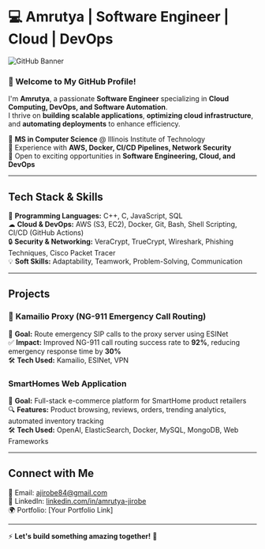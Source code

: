 # 💻 Amrutya | Software Engineer | Cloud | DevOps 

![GitHub Banner](https://your-image-link-here.com)  <!-- You can upload a banner image to personalize -->

### 👋 Welcome to My GitHub Profile!  
I'm **Amrutya**, a passionate **Software Engineer** specializing in **Cloud Computing, DevOps, and Software Automation**.  
I thrive on **building scalable applications**, **optimizing cloud infrastructure**, and **automating deployments** to enhance efficiency.  

🔹 **MS in Computer Science** @ Illinois Institute of Technology  
🔹 Experience with **AWS, Docker, CI/CD Pipelines, Network Security**  
🔹 Open to exciting opportunities in **Software Engineering, Cloud, and DevOps**  

---

##  **Tech Stack & Skills**
🚀 **Programming Languages:** C++, C, JavaScript, SQL  
☁ **Cloud & DevOps:** AWS (S3, EC2), Docker, Git, Bash, Shell Scripting, CI/CD (GitHub Actions)  
🔒 **Security & Networking:** VeraCrypt, TrueCrypt, Wireshark, Phishing Techniques, Cisco Packet Tracer  
💡 **Soft Skills:** Adaptability, Teamwork, Problem-Solving, Communication  

---

##  **Projects**
### 🔹 **Kamailio Proxy (NG-911 Emergency Call Routing)**
🚀 **Goal:** Route emergency SIP calls to the proxy server using ESINet  
✅ **Impact:** Improved NG-911 call routing success rate to **92%**, reducing emergency response time by **30%**  
🛠 **Tech Used:** Kamailio, ESINet, VPN  

### **SmartHomes Web Application**
🏡 **Goal:** Full-stack e-commerce platform for SmartHome product retailers  
🔍 **Features:** Product browsing, reviews, orders, trending analytics, automated inventory tracking  
🛠 **Tech Used:** OpenAI, ElasticSearch, Docker, MySQL, MongoDB, Web Frameworks  

---

##  **Connect with Me**
📧 Email: [ajirobe84@gmail.com](mailto:ajirobe84@gmail.com)  
💼 LinkedIn: [linkedin.com/in/amrutya-jirobe](https://www.linkedin.com/in/amrutya-jirobe-182968182/)  
🌍 Portfolio: [Your Portfolio Link]  

---

⚡ **Let's build something amazing together!** 🚀  

